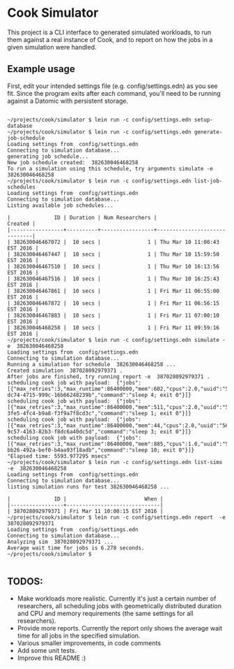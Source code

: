 # Cook Simulator

This project is a CLI interface to generated simulated workloads, to run them against a real instance of Cook, and to report on how the jobs in a given simulation were handled.

## Example usage

First, edit your intended settings file (e.g. config/settings.edn) as you see fit.
Since the program exits after each command, you'll need to be running against a
Datomic with persistent storage.

<pre><code>
~/projects/cook/simulator $ lein run -c config/settings.edn setup-database
~/projects/cook/simulator $ lein run -c config/settings.edn generate-job-schedule
Loading settings from  config/settings.edn
Connecting to simulation database...
generating job schedule...
New job schedule created:  382630046468258
To run a simulation using this schedule, try arguments simulate -e  382630046468258
~/projects/cook/simulator $ lein run -c config/settings.edn list-job-schedules
Loading settings from  config/settings.edn
Connecting to simulation database...
Listing available job schedules...

|              ID | Duration | Num Researchers |                      Created |
|-----------------+----------+-----------------+------------------------------|
| 382630046467072 |  10 secs |               1 | Thu Mar 10 11:00:43 EST 2016 |
| 382630046467447 |  10 secs |               1 | Thu Mar 10 15:59:50 EST 2016 |
| 382630046467510 |  10 secs |               1 | Thu Mar 10 16:13:56 EST 2016 |
| 382630046467516 |  10 secs |               1 | Thu Mar 10 16:25:43 EST 2016 |
| 382630046467861 |  10 secs |               1 | Fri Mar 11 06:55:00 EST 2016 |
| 382630046467872 |  10 secs |               1 | Fri Mar 11 06:56:15 EST 2016 |
| 382630046467883 |  10 secs |               1 | Fri Mar 11 07:00:10 EST 2016 |
| 382630046468258 |  10 secs |               1 | Fri Mar 11 09:59:16 EST 2016 |
~/projects/cook/simulator $ lein run -c config/settings.edn simulate -e  382630046468258
Loading settings from  config/settings.edn
Connecting to simulation database...
Running a simulation for schedule  382630046468258 ...
Created simulation  387028092979371 .
After jobs are finished, try running report -e  387028092979371 .
scheduling cook job with payload:  {"jobs":[{"max_retries":3,"max_runtime":86400000,"mem":602,"cpus":2.0,"uuid":"56e2dd81-dc74-4715-999c-16b66248239b","command":"sleep 4; exit 0"}]}
scheduling cook job with payload:  {"jobs":[{"max_retries":3,"max_runtime":86400000,"mem":511,"cpus":2.0,"uuid":"56e2dd82-3fe5-4fc4-b9a8-f3f9a7f8cd3c","command":"sleep 1; exit 0"}]}
scheduling cook job with payload:  {"jobs":[{"max_retries":3,"max_runtime":86400000,"mem":44,"cpus":2.0,"uuid":"56e2dd84-9c57-4163-82b3-f8dc6a40dc5d","command":"sleep 3; exit 0"}]}
scheduling cook job with payload:  {"jobs":[{"max_retries":3,"max_runtime":86400000,"mem":885,"cpus":1.0,"uuid":"56e2dd85-bb26-492a-bef0-b4aa93f18adb","command":"sleep 10; exit 0"}]}
"Elapsed time: 5593.977295 msecs"
~/projects/cook/simulator $ lein run -c config/settings.edn list-sims -e  382630046468258
Loading settings from  config/settings.edn
Connecting to simulation database...
listing simulation runs for test 382630046468258 ...

|              ID |                         When |
|-----------------+------------------------------|
| 387028092979371 | Fri Mar 11 10:00:15 EST 2016 |
~/projects/cook/simulator $ lein run -c config/settings.edn report  -e  387028092979371
Loading settings from  config/settings.edn
Connecting to simulation database...
Analyzing sim  387028092979371 ...
Average wait time for jobs is 6.278 seconds.
~/projects/cook/simulator $

</code></pre>

## TODOS:

* Make workloads more realistic.  Currently it's just a certain number of researchers,
all scheduling jobs with geometrically distributed duration and CPU and memory requirements (the same settings for all researchers).
* Provide more reports.  Currently the report only shows the average wait time for all jobs in the specified simulation.
* Various smaller improvements, in code comments
* Add some unit tests.
* Improve this README :)
